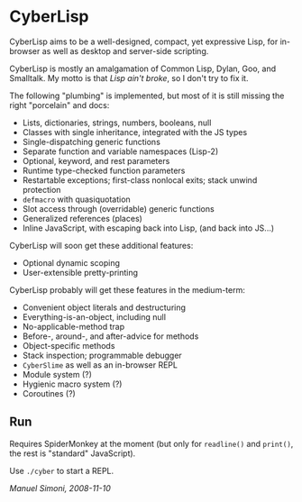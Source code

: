 CyberLisp
=========

CyberLisp aims to be a well-designed, compact, yet expressive Lisp,
for in-browser as well as desktop and server-side scripting.

CyberLisp is mostly an amalgamation of Common Lisp, Dylan, Goo, and
Smalltalk.  My motto is that *Lisp ain't broke*, so I don't try to fix
it.

The following "plumbing" is implemented, but most of it is still
missing the right "porcelain" and docs:

* Lists, dictionaries, strings, numbers, booleans, null
* Classes with single inheritance, integrated with the JS types
* Single-dispatching generic functions
* Separate function and variable namespaces (Lisp-2)
* Optional, keyword, and rest parameters
* Runtime type-checked function parameters
* Restartable exceptions; first-class nonlocal exits; stack unwind protection
* `defmacro` with quasiquotation
* Slot access through (overridable) generic functions
* Generalized references (places)
* Inline JavaScript, with escaping back into Lisp, (and back into JS...)

CyberLisp will soon get these additional features:

* Optional dynamic scoping
* User-extensible pretty-printing

CyberLisp probably will get these features in the medium-term:

* Convenient object literals and destructuring
* Everything-is-an-object, including null
* No-applicable-method trap
* Before-, around-, and after-advice for methods
* Object-specific methods
* Stack inspection; programmable debugger
* `CyberSlime` as well as an in-browser REPL
* Module system (?)
* Hygienic macro system (?)
* Coroutines (?)

Run
---

Requires SpiderMonkey at the moment (but only for `readline()` and
`print()`, the rest is "standard" JavaScript).

Use `./cyber` to start a REPL.

*Manuel Simoni, 2008-11-10*
